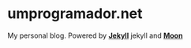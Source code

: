 # umprogramador.net

My personal blog. Powered by **[Jekyll](https://jekyllrb.com/)**  jekyll and **[Moon](http://taylantatli.github.io/Moon)**
